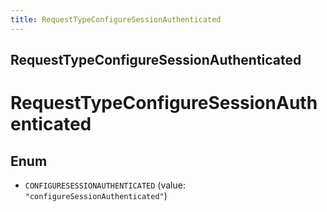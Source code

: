 ```yaml
---
title: RequestTypeConfigureSessionAuthenticated
---
```

## RequestTypeConfigureSessionAuthenticated


# RequestTypeConfigureSessionAuthenticated

## Enum


* `CONFIGURESESSIONAUTHENTICATED` (value: `"configureSessionAuthenticated"`)




